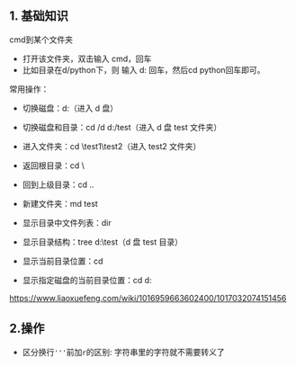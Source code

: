 ## 1. 基础知识

cmd到某个文件夹
- 打开该文件夹，双击输入 cmd，回车
- 比如目录在d/python下，则 输入 d: 回车，然后cd python回车即可。

常用操作：

- 切换磁盘：d:（进入 d 盘）
- 切换磁盘和目录：cd /d d:/test（进入 d 盘 test 文件夹）
- 进入文件夹：cd \test1\test2（进入 test2 文件夹）
- 返回根目录：cd \
- 回到上级目录：cd ..
- 新建文件夹：md test

- 显示目录中文件列表：dir
- 显示目录结构：tree d:\test（d 盘 test 目录）
- 显示当前目录位置：cd
- 显示指定磁盘的当前目录位置：cd d:


https://www.liaoxuefeng.com/wiki/1016959663602400/1017032074151456


## 2.操作

- 区分换行`'''`前加`r`的区别: 字符串里的字符就不需要转义了
